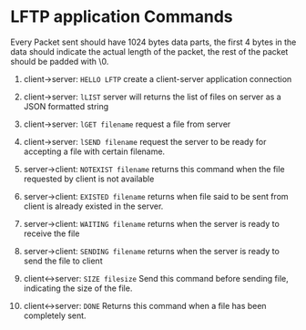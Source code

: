 # LFTP application Commands

Every Packet sent should have 1024 bytes data parts, the first 4 bytes in the data
should indicate the actual length of the packet, the rest of the packet should be padded with \0.

1. client->server: `HELLO LFTP`
create a client-server application connection

2. client->server: `lLIST`
server will returns the list of files on server as a JSON formatted string

3. client->server: `lGET filename`
request a file from server

4. client->server: `lSEND filename`
request the server to be ready for accepting a file with certain filename.

5. server->client: `NOTEXIST filename`
returns this command when the file requested by client is not available

6. server->client: `EXISTED filename`
returns when file said to be sent from client is already existed in the server.

7. server->client: `WAITING filename`
returns when the server is ready to receive the file

8. server->client: `SENDING filename`
returns when the server is ready to send the file to client

9. client<->server: `SIZE filesize`
Send this command before sending file, indicating the size of the file.

10. client<->server: `DONE`
Returns this command when a file has been completely sent.

